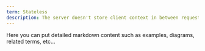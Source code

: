 ```yaml
---
term: Stateless
description: The server doesn't store client context in between requests.
---
```


Here you can put detailed markdown content such as examples, diagrams, related terms, etc... 